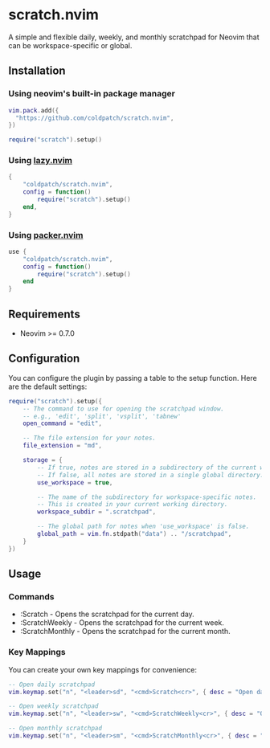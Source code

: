 # scratch.nvim

A simple and flexible daily, weekly, and monthly scratchpad for Neovim that can be workspace-specific or global.

## Installation

### Using neovim's built-in package manager

```lua
vim.pack.add({
  "https://github.com/coldpatch/scratch.nvim",
})

require("scratch").setup()
```

### **Using [lazy.nvim](https://github.com/folke/lazy.nvim)**

```lua
{  
    "coldpatch/scratch.nvim",  
    config = function()  
        require("scratch").setup()  
    end,  
}
```

### **Using [packer.nvim](https://github.com/wbthomason/packer.nvim)**

```lua
use {  
    "coldpatch/scratch.nvim",  
    config = function()  
        require("scratch").setup()  
    end  
}
```

## **Requirements**

* Neovim >= 0.7.0

## **Configuration**

You can configure the plugin by passing a table to the setup function. Here are the default settings:  
```lua
require("scratch").setup({  
    -- The command to use for opening the scratchpad window.  
    -- e.g., 'edit', 'split', 'vsplit', 'tabnew'  
    open_command = "edit",

    -- The file extension for your notes.  
    file_extension = "md",

    storage = {  
        -- If true, notes are stored in a subdirectory of the current workspace.  
        -- If false, all notes are stored in a single global directory.  
        use_workspace = true,

        -- The name of the subdirectory for workspace-specific notes.  
        -- This is created in your current working directory.  
        workspace_subdir = ".scratchpad",

        -- The global path for notes when 'use_workspace' is false.  
        global_path = vim.fn.stdpath("data") .. "/scratchpad",  
    }  
})
```

## **Usage**

### **Commands**

* :Scratch - Opens the scratchpad for the current day.  
* :ScratchWeekly - Opens the scratchpad for the current week.  
* :ScratchMonthly - Opens the scratchpad for the current month.

### **Key Mappings**

You can create your own key mappings for convenience:  

```lua
-- Open daily scratchpad  
vim.keymap.set("n", "<leader>sd", "<cmd>Scratch<cr>", { desc = "Open daily scratchpad" })
```

```lua
-- Open weekly scratchpad  
vim.keymap.set("n", "<leader>sw", "<cmd>ScratchWeekly<cr>", { desc = "Open weekly scratchpad" })
```

```lua
-- Open monthly scratchpad  
vim.keymap.set("n", "<leader>sm", "<cmd>ScratchMonthly<cr>", { desc = "Open monthly scratchpad" })  
```

